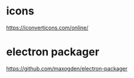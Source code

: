 
# icons 
https://iconverticons.com/online/


# electron packager
https://github.com/maxogden/electron-packager